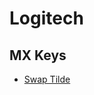 # Logitech

## MX Keys

- [Swap Tilde](https://www.reddit.com/r/mac/comments/lnj7s3/switch_layout_logitech_mx_keys/)
